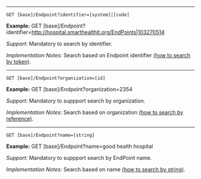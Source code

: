 
-----------

`GET [base]/Endpoint?identifier=[system]|[code]`

**Example:** GET [base]/Endpoint?identifier=http://hospital.smarthealthit.org/EndPoints|103270514

*Support:* Mandatory to search by identifier. 

*Implementation Notes:*  Search based on Endpoint identifier  [(how to search by token)].

-----------

`GET [base]/Endpoint?organization=[id]`

**Example:** GET [base]/Endpoint?organization=2354

*Support:* Mandatory to suppport search by organization.

*Implementation Notes:* Search based on organization  [(how to search by reference)].

-----------

`GET [base]/Endpoint?name=[string]`

**Example:** GET [base]/Endpoint?name=good health hospital

*Support:* Mandatory to suppport search by EndPoint name.

*Implementation Notes:* Search based on name [(how to search by string)].



  [(how to search by reference)]: http://hl7.org/fhir/search.html#reference
  [(how to search by token)]: http://hl7.org/fhir/search.html#token
 [(how to search by date)]: http://hl7.org/fhir/search.html#date
 [(how to search by string)]: http://hl7.org/fhir/search.html#string
